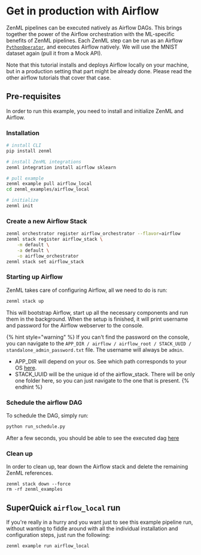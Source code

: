 # Get in production with Airflow

ZenML pipelines can be executed natively as Airflow DAGs. This brings together
the power of the Airflow orchestration with the ML-specific benefits of ZenML
pipelines. Each ZenML step can be run as an Airflow
[`PythonOperator`](https://airflow.apache.org/docs/apache-airflow/stable/howto/operator/python.html),
and executes Airflow natively. We will use the MNIST dataset again (pull it from
a Mock API).

Note that this tutorial installs and deploys Airflow locally on your machine,
but in a production setting that part might be already done. Please read the
other airflow tutorials that cover that case.

## Pre-requisites

In order to run this example, you need to install and initialize ZenML and
Airflow.

### Installation

```bash
# install CLI
pip install zenml

# install ZenML integrations
zenml integration install airflow sklearn

# pull example
zenml example pull airflow_local
cd zenml_examples/airflow_local

# initialize
zenml init
```

### Create a new Airflow Stack

```bash
zenml orchestrator register airflow_orchestrator --flavor=airflow
zenml stack register airflow_stack \
    -m default \
    -a default \
    -o airflow_orchestrator
zenml stack set airflow_stack
```

### Starting up Airflow

ZenML takes care of configuring Airflow, all we need to do is run:

```bash
zenml stack up
```

This will bootstrap Airflow, start up all the necessary components and run them
in the background. When the setup is finished, it will print username and
password for the Airflow webserver to the console.

{% hint style="warning" %} If you can't find the password on the console, you
can navigate to the
`APP_DIR / airflow / airflow_root / STACK_UUID / standalone_admin_password.txt`
file. The username will always be `admin`.

- APP_DIR will depend on your os. See which path corresponds to your OS
  [here](https://click.palletsprojects.com/en/8.0.x/api/#click.get_app_dir).
- STACK_UUID will be the unique id of the airflow_stack. There will be only one
  folder here, so you can just navigate to the one that is present.
  {% endhint %}

### Schedule the airflow DAG

To schedule the DAG, simply run:

```bash
python run_schedule.py
```

After a few seconds, you should be able to see the executed dag
[here](http://0.0.0.0:8080/tree?dag_id=mnist_pipeline)

### Clean up

In order to clean up, tear down the Airflow stack and delete the remaining ZenML
references.

```shell
zenml stack down --force
rm -rf zenml_examples
```

## SuperQuick `airflow_local` run

If you're really in a hurry and you want just to see this example pipeline run,
without wanting to fiddle around with all the individual installation and
configuration steps, just run the following:

```shell
zenml example run airflow_local
```
